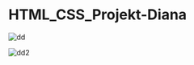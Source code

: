 # HTML_CSS_Projekt-Diana

![dd](https://user-images.githubusercontent.com/91180527/180155898-c588d1f8-c865-4ddd-a8ba-1d59ff1b563b.png)

![dd2](https://user-images.githubusercontent.com/91180527/180155922-0f26e70b-698b-4397-b489-206baedff0f0.png)
